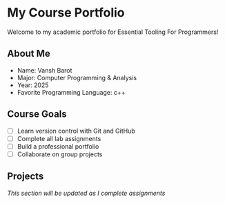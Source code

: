 # My Course Portfolio

Welcome to my academic portfolio for Essential Tooling For Programmers!

## About Me
- Name: Vansh Barot
- Major: Computer Programming & Analysis
- Year: 2025
- Favorite Programming Language: c++

## Course Goals
- [ ] Learn version control with Git and GitHub
- [ ] Complete all lab assignments
- [ ] Build a professional portfolio
- [ ] Collaborate on group projects

## Projects
*This section will be updated as I complete assignments*
